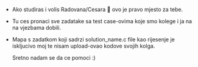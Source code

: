 - Ako studiras i volis Radovana/Cesara 💞️ ovo je pravo mjesto za tebe. 

- Tu ces pronaci sve zadatake sa test case-ovima koje smo kolege i ja na na vjezbama dobili. 

- Mapa s zadatkom koji sadrzi solution_name.c file kao rijesenje je iskljucivo moj te nisam
  upload-ovao kodove svojih kolga. 
  
  Sretno nadam se da ce pomoci :)  
